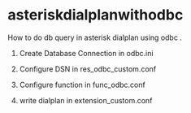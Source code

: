# asteriskdialplanwithodbc

How to do db query in asterisk dialplan using odbc .

1. Create Database Connection in odbc.ini





2. Configure DSN in res_odbc_custom.conf








3. Configure function in func_odbc.conf



4. write dialplan in extension_custom.conf 









